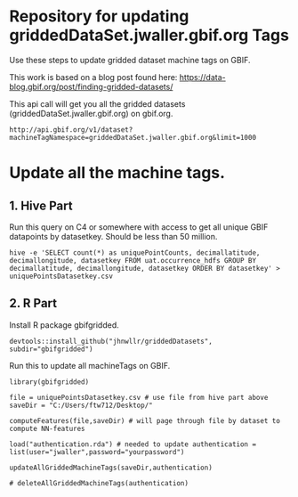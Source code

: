 # Repository for updating griddedDataSet.jwaller.gbif.org Tags

Use these steps to update gridded dataset machine tags on GBIF. 

This work is based on a blog post found here:  https://data-blog.gbif.org/post/finding-gridded-datasets/

This api call will get you all the gridded datasets (griddedDataSet.jwaller.gbif.org) on gbif.org. 

```
http://api.gbif.org/v1/dataset?machineTagNamespace=griddedDataSet.jwaller.gbif.org&limit=1000

```

# Update all the machine tags.

## 1. Hive Part

Run this query on C4 or somewhere with access to get all unique GBIF datapoints by datasetkey. Should be less than 50 million. 

```
hive -e 'SELECT count(*) as uniquePointCounts, decimallatitude, decimallongitude, datasetkey FROM uat.occurrence_hdfs GROUP BY decimallatitude, decimallongitude, datasetkey ORDER BY datasetkey' > uniquePointsDatasetkey.csv

```

## 2. R Part 

Install R package gbifgridded.

```
devtools::install_github("jhnwllr/griddedDatasets", subdir="gbifgridded")

```

Run this to update all machineTags on GBIF. 

```
library(gbifgridded)

file = uniquePointsDatasetkey.csv # use file from hive part above 
saveDir = "C:/Users/ftw712/Desktop/"

computeFeatures(file,saveDir) # will page through file by dataset to compute NN-features

load("authentication.rda") # needed to update authentication = list(user="jwaller",password="yourpassword")

updateAllGriddedMachineTags(saveDir,authentication)

# deleteAllGriddedMachineTags(authentication)

```

